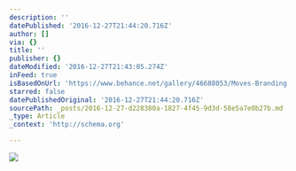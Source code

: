 ```yaml
---
description: ''
datePublished: '2016-12-27T21:44:20.716Z'
author: []
via: {}
title: ''
publisher: {}
dateModified: '2016-12-27T21:43:05.274Z'
inFeed: true
isBasedOnUrl: 'https://www.behance.net/gallery/46688053/Moves-Branding'
starred: false
datePublishedOriginal: '2016-12-27T21:44:20.716Z'
sourcePath: _posts/2016-12-27-d228380a-1827-4f45-9d3d-58e5a7e0b27b.md
_type: Article
_context: 'http://schema.org'

---
```

![](https://the-grid-user-content.s3-us-west-2.amazonaws.com/7665f636-15a2-460c-969d-77d18d9c6275.png)
